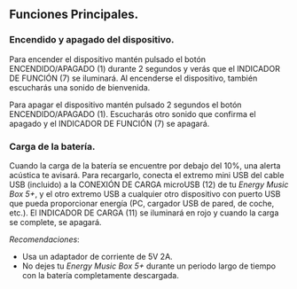 ## Funciones Principales.

### Encendido y apagado del dispositivo.

Para encender el dispositivo mantén pulsado el botón ENCENDIDO/APAGADO (1) durante 2 segundos y verás que el INDICADOR DE FUNCIÓN (7) se iluminará. Al encenderse el dispositivo, también escucharás una sonido de bienvenida.

Para apagar el dispositivo mantén pulsado 2 segundos el botón ENCENDIDO/APAGADO (1). Escucharás otro sonido que confirma el apagado y el INDICADOR DE FUNCIÓN (7) se apagará. 

### Carga de la batería.
Cuando la carga de la batería se encuentre por debajo del 10%, una alerta acústica te avisará. Para recargarlo, conecta el extremo mini USB del cable USB (incluido) a la CONEXIÓN DE CARGA microUSB (12) de tu *Energy Music Box 5+*, y el otro extremo USB a cualquier otro dispositivo con puerto USB que pueda proporcionar energía (PC, cargador USB de pared, de coche, etc.). El INDICADOR DE CARGA (11) se iluminará en rojo y cuando la carga se complete, se apagará.

*Recomendaciones*:

- Usa un adaptador de corriente de 5V 2A.
- No dejes tu *Energy Music Box 5+* durante un periodo largo de tiempo con la batería completamente descargada. 

